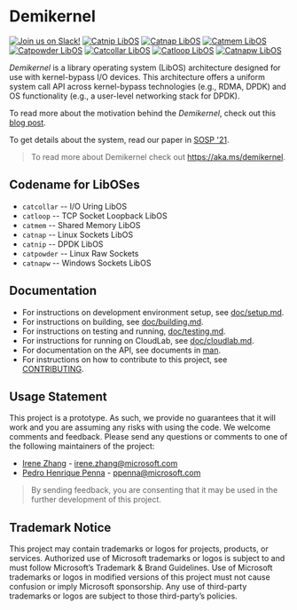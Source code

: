 # Demikernel

[![Join us on Slack!](https://img.shields.io/badge/chat-on%20Slack-e01563.svg)](https://join.slack.com/t/demikernel/shared_invite/zt-11i6lgaw5-HFE_IAls7gUX3kp1XSab0g)
[![Catnip LibOS](https://github.com/demikernel/demikernel/actions/workflows/catnip.yml/badge.svg)](https://github.com/demikernel/demikernel/actions/workflows/catnip.yml)
[![Catnap LibOS](https://github.com/demikernel/demikernel/actions/workflows/catnap.yml/badge.svg)](https://github.com/demikernel/demikernel/actions/workflows/catnap.yml)
[![Catmem LibOS](https://github.com/demikernel/demikernel/actions/workflows/catmem.yml/badge.svg)](https://github.com/demikernel/demikernel/actions/workflows/catmem.yml)
[![Catpowder LibOS](https://github.com/demikernel/demikernel/actions/workflows/catpowder.yml/badge.svg)](https://github.com/demikernel/demikernel/actions/workflows/catpowder.yml)
[![Catcollar LibOS](https://github.com/demikernel/demikernel/actions/workflows/catcollar.yml/badge.svg)](https://github.com/demikernel/demikernel/actions/workflows/catcollar.yml)
[![Catloop LibOS](https://github.com/demikernel/demikernel/actions/workflows/catloop.yml/badge.svg)](https://github.com/demikernel/demikernel/actions/workflows/catloop.yml)
[![Catnapw LibOS](https://github.com/demikernel/demikernel/actions/workflows/catnapw.yml/badge.svg)](https://github.com/demikernel/demikernel/actions/workflows/catnapw.yml)

_Demikernel_ is a library operating system (LibOS) architecture designed for use
with kernel-bypass I/O devices. This architecture offers a uniform system call
API across kernel-bypass technologies (e.g., RDMA, DPDK) and OS functionality
(e.g., a user-level networking stack for DPDK).

To read more about the motivation behind the _Demikernel_, check out this
[blog post](http://irenezhang.net/blog/2019/05/21/demikernel.html).

To get details about the system, read our paper in [SOSP '21](https://doi.org/10.1145/3477132.3483569).

> To read more about Demikernel check out <https://aka.ms/demikernel>.

## Codename for LibOSes

- `catcollar` -- I/O Uring LibOS
- `catloop` -- TCP Socket Loopback LibOS
- `catmem` -- Shared Memory LibOS
- `catnap` -- Linux Sockets LibOS
- `catnip` -- DPDK LibOS
- `catpowder` -- Linux Raw Sockets
- `catnapw` -- Windows Sockets LibOS

## Documentation

- For instructions on development environment setup, see [doc/setup.md](./doc/setup.md).
- For instructions on building, see [doc/building.md](./doc/building.md).
- For instructions on testing and running, [doc/testing.md](./doc/testing.md).
- For instructions for running on CloudLab, see [doc/cloudlab.md](./doc/cloudlab.md).
- For documentation on the API, see documents in [man](./man).
- For instructions on how to contribute to this project, see [CONTRIBUTING](./CONTRIBUTING.md).

## Usage Statement

This project is a prototype. As such, we provide no guarantees that it will
work and you are assuming any risks with using the code. We welcome comments
and feedback. Please send any questions or comments to one of the following
maintainers of the project:

- [Irene Zhang](https://github.com/iyzhang) - [irene.zhang@microsoft.com](mailto:irene.zhang@microsoft.com)
- [Pedro Henrique Penna](https://github.com/ppenna) - [ppenna@microsoft.com](mailto:ppenna@microsoft.com)

> By sending feedback, you are consenting that it may be used  in the further
> development of this project.

## Trademark Notice

This project may contain trademarks or logos for projects, products, or services. Authorized use of Microsoft trademarks
or logos is subject to and must follow Microsoft’s Trademark & Brand Guidelines. Use of Microsoft trademarks or logos in
modified versions of this project must not cause confusion or imply Microsoft sponsorship. Any use of third-party
trademarks or logos are subject to those third-party’s policies.
